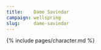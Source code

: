 ```yaml
---
title:    Dame Savindar
campaign: wellspring
slug:     dame-savindar
---
```


{% include pages/character.md %}
